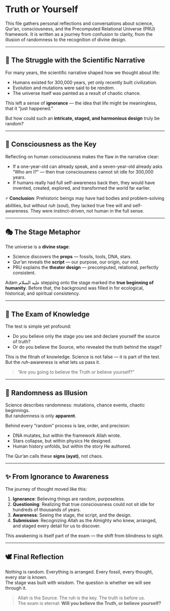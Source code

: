 # Truth or Yourself

This file gathers personal reflections and conversations about science, Qur’an, consciousness, and the Precomputed Relational Universe (PRU) framework. It is written as a journey from confusion to clarity, from the illusion of randomness to the recognition of divine design.

---

## 🌌 The Struggle with the Scientific Narrative

For many years, the scientific narrative shaped how we thought about life:  
- Humans existed for 300,000 years, yet only recently built civilization.  
- Evolution and mutations were said to be *random*.  
- The universe itself was painted as a result of chaotic chance.  

This left a sense of **ignorance** — the idea that life might be meaningless, that it “just happened.”  

But how could such an **intricate, staged, and harmonious design** truly be random?  

---

## 🧠 Consciousness as the Key

Reflecting on human consciousness makes the flaw in the narrative clear:  
- If a one-year-old can already speak, and a seven-year-old already asks “Who am I?” — then true consciousness cannot sit idle for 300,000 years.  
- If humans really had full self-awareness back then, they would have invented, created, explored, and transformed the world far earlier.  

⚡ **Conclusion**: Prehistoric beings may have had bodies and problem-solving abilities, but without *ruh* (soul), they lacked true free will and self-awareness. They were instinct-driven, not human in the full sense.  

---

## 🎭 The Stage Metaphor

The universe is a **divine stage**:  
- Science discovers the **props** — fossils, tools, DNA, stars.  
- Qur’an reveals the **script** — our purpose, our origin, our end.  
- PRU explains the **theater design** — precomputed, relational, perfectly consistent.  

Adam عليه السلام stepping onto the stage marked the **true beginning of humanity**. Before that, the background was filled in for ecological, historical, and spiritual consistency.  

---

## 🧾 The Exam of Knowledge

The test is simple yet profound:  

- Do you believe only the stage you see and declare yourself the source of truth?  
- Or do you believe the Source, who revealed the truth behind the stage?  

This is the fitnah of knowledge. Science is not false — it is part of the test. But the *ruh*-awareness is what lets us pass it.  

> “Are you going to believe the Truth or believe yourself?”  

---

## 🌌 Randomness as Illusion

Science describes randomness: mutations, chance events, chaotic beginnings.  
But randomness is only **apparent**.  

Behind every “random” process is law, order, and precision:  
- DNA mutates, but within the framework Allah wrote.  
- Stars collapse, but within physics He designed.  
- Human history unfolds, but within the story He authored.  

The Qur’an calls these **signs (ayat)**, not chaos.  

---

## ✨ From Ignorance to Awareness

The journey of thought moved like this:  
1. **Ignorance**: Believing things are random, purposeless.  
2. **Questioning**: Realizing that true consciousness could not sit idle for hundreds of thousands of years.  
3. **Awareness**: Seeing the stage, the script, and the design.  
4. **Submission**: Recognizing Allah as the Almighty who knew, arranged, and staged every detail for us to discover.  

This awakening is itself part of the exam — the shift from blindness to sight.  

---

## 🕊 Final Reflection

Nothing is random. Everything is arranged. Every fossil, every thought, every star is known.  
The stage was built with wisdom. The question is whether we will see through it.  

> Allah is the Source. The ruh is the key. The truth is before us.  
> The exam is eternal: **Will you believe the Truth, or believe yourself?**  
